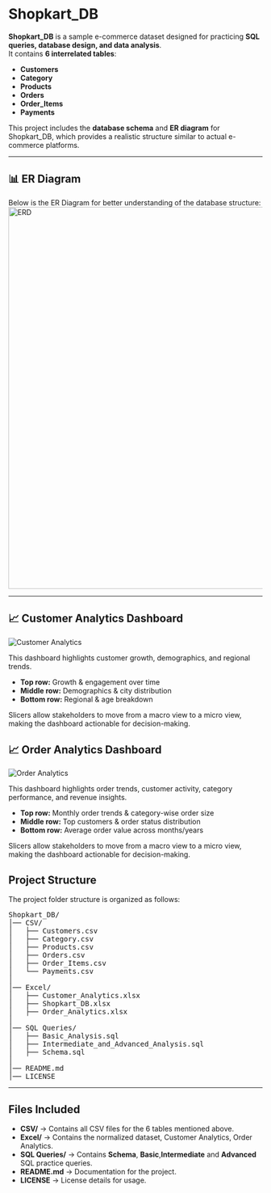 # Shopkart_DB

**Shopkart_DB** is a sample e-commerce dataset designed for practicing **SQL queries, database design, and data analysis**.  
It contains **6 interrelated tables**:  
- **Customers**  
- **Category**  
- **Products**  
- **Orders**  
- **Order_Items**  
- **Payments**

This project includes the **database schema** and **ER diagram** for Shopkart_DB, which provides a realistic structure similar to actual e-commerce platforms.

---

## 📊 ER Diagram
Below is the ER Diagram for better understanding of the database structure:  
<img width="613" height="756" alt="ERD" src="https://github.com/user-attachments/assets/ea22f374-3116-4f67-978f-be0024debf30" />


---
## 📈 Customer Analytics Dashboard 
![Customer Analytics](https://github.com/user-attachments/assets/55201a8f-b755-419f-8900-1a98a32a70a8)


This dashboard highlights customer growth, demographics, and regional trends.  
- **Top row:** Growth & engagement over time  
- **Middle row:** Demographics & city distribution  
- **Bottom row:** Regional & age breakdown  

Slicers allow stakeholders to move from a macro view to a micro view, making the dashboard actionable for decision-making.

## 📈 Order Analytics Dashboard
![Order Analytics](https://github.com/user-attachments/assets/5489a8ca-b058-4cc1-937d-f4ade4ea32aa)


This dashboard highlights order trends, customer activity, category performance, and revenue insights.
- **Top row:** Monthly order trends & category-wise order size
- **Middle row:** Top customers & order status distribution
- **Bottom row:** Average order value across months/years

Slicers allow stakeholders to move from a macro view to a micro view, making the dashboard actionable for decision-making.


## Project Structure  

The project folder structure is organized as follows:

<pre>
Shopkart_DB/
│── CSV/
│   ├── Customers.csv
│   ├── Category.csv
│   ├── Products.csv
│   ├── Orders.csv
│   ├── Order_Items.csv
│   └── Payments.csv
│
│── Excel/
│   ├── Customer_Analytics.xlsx
│   ├── Shopkart_DB.xlsx
│   ├── Order_Analytics.xlsx
│
│── SQL Queries/
│   ├── Basic_Analysis.sql
│   ├── Intermediate_and_Advanced_Analysis.sql
│   ├── Schema.sql
│
│── README.md
│── LICENSE
</pre>

---

## Files Included  

- **CSV/** → Contains all CSV files for the 6 tables mentioned above.
- **Excel/** → Contains the normalized dataset, Customer Analytics, Order Analytics.
- **SQL Queries/** → Contains **Schema**, **Basic**,**Intermediate** and **Advanced** SQL practice queries.    
- **README.md** → Documentation for the project.  
- **LICENSE** → License details for usage.
